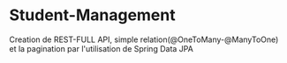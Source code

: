# Student-Management
Creation de REST-FULL API, simple relation(@OneToMany-@ManyToOne) et la pagination par l'utilisation de Spring Data JPA 
